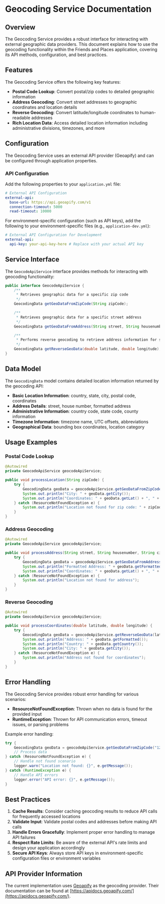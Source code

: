 # Geocoding Service Documentation

## Overview

The Geocoding Service provides a robust interface for interacting with external geographic data providers. This document explains how to use the geocoding functionality within the Friends and Places application, covering its API methods, configuration, and best practices.

## Features

The Geocoding Service offers the following key features:

- **Postal Code Lookup**: Convert postal/zip codes to detailed geographic information
- **Address Geocoding**: Convert street addresses to geographic coordinates and location details
- **Reverse Geocoding**: Convert latitude/longitude coordinates to human-readable addresses
- **Rich Location Data**: Access detailed location information including administrative divisions, timezones, and more

## Configuration

The Geocoding Service uses an external API provider (Geoapify) and can be configured through application properties.

### API Configuration

Add the following properties to your `application.yml` file:

```yaml
# External API Configuration
external-api:
  base-url: https://api.geoapify.com/v1
  connection-timeout: 5000
  read-timeout: 10000
```

For environment-specific configuration (such as API keys), add the following to your environment-specific files (e.g., `application-dev.yml`):

```yaml
# External API Configuration for Development
external-api:
  api-key: your-api-key-here # Replace with your actual API key
```

## Service Interface

The `GeocodeApiService` interface provides methods for interacting with geocoding functionality:

```java
public interface GeocodeApiService {
    /**
     * Retrieves geographic data for a specific zip code
     */
    GeocodingData getGeoDataFromZipCode(String zipCode);

    /**
     * Retrieves geographic data for a specific street address
     */
    GeocodingData getGeoDataFromAddress(String street, String housenumber, String city, String country);

    /**
     * Performs reverse geocoding to retrieve address information for specific coordinates
     */
    GeocodingData getReverseGeoData(double latitude, double longitude);
}
```

## Data Model

The `GeocodingData` model contains detailed location information returned by the geocoding API:

- **Basic Location Information**: country, state, city, postal code, coordinates
- **Address Details**: street, house number, formatted address
- **Administrative Information**: country code, state code, county information
- **Timezone Information**: timezone name, UTC offsets, abbreviations
- **Geographical Data**: bounding box coordinates, location category

## Usage Examples

### Postal Code Lookup

```java
@Autowired
private GeocodeApiService geocodeApiService;

public void processLocation(String zipCode) {
    try {
        GeocodingData geoData = geocodeApiService.getGeoDataFromZipCode(zipCode);
        System.out.println("City: " + geoData.getCity());
        System.out.println("Coordinates: " + geoData.getLat() + ", " + geoData.getLon());
    } catch (ResourceNotFoundException e) {
        System.out.println("Location not found for zip code: " + zipCode);
    }
}
```

### Address Geocoding

```java
@Autowired
private GeocodeApiService geocodeApiService;

public void processAddress(String street, String housenumber, String city, String country) {
    try {
        GeocodingData geoData = geocodeApiService.getGeoDataFromAddress(street, housenumber, city, country);
        System.out.println("Formatted Address: " + geoData.getFormatted());
        System.out.println("Coordinates: " + geoData.getLat() + ", " + geoData.getLon());
    } catch (ResourceNotFoundException e) {
        System.out.println("Location not found for address");
    }
}
```

### Reverse Geocoding

```java
@Autowired
private GeocodeApiService geocodeApiService;

public void processCoordinates(double latitude, double longitude) {
    try {
        GeocodingData geoData = geocodeApiService.getReverseGeoData(latitude, longitude);
        System.out.println("Address: " + geoData.getFormatted());
        System.out.println("Country: " + geoData.getCountry());
        System.out.println("City: " + geoData.getCity());
    } catch (ResourceNotFoundException e) {
        System.out.println("Address not found for coordinates");
    }
}
```

## Error Handling

The Geocoding Service provides robust error handling for various scenarios:

- **ResourceNotFoundException**: Thrown when no data is found for the provided input
- **RuntimeException**: Thrown for API communication errors, timeout issues, or parsing problems

Example error handling:

```java
try {
    GeocodingData geoData = geocodeApiService.getGeoDataFromZipCode("12345");
    // Process data
} catch (ResourceNotFoundException e) {
    // Handle not found scenario
    logger.warn("Location not found: {}", e.getMessage());
} catch (RuntimeException e) {
    // Handle API errors
    logger.error("API error: {}", e.getMessage());
}
```

## Best Practices

1. **Cache Results**: Consider caching geocoding results to reduce API calls for frequently accessed locations
2. **Validate Input**: Validate postal codes and addresses before making API calls
3. **Handle Errors Gracefully**: Implement proper error handling to manage API failures
4. **Respect Rate Limits**: Be aware of the external API's rate limits and design your application accordingly
5. **Secure API Keys**: Always store API keys in environment-specific configuration files or environment variables

## API Provider Information

The current implementation uses [Geoapify](https://www.geoapify.com/) as the geocoding provider. Their documentation can be found at [https://apidocs.geoapify.com/](https://apidocs.geoapify.com/).
